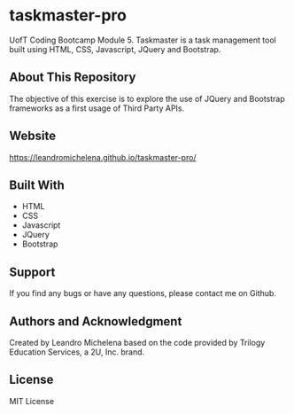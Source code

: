 # taskmaster-pro
UofT Coding Bootcamp Module 5. Taskmaster is a task management tool built using HTML, CSS, Javascript, JQuery and Bootstrap. 

## About This Repository
The objective of this exercise is to explore the use of JQuery and Bootstrap frameworks as a first usage of Third Party APIs.

## Website
https://leandromichelena.github.io/taskmaster-pro/

## Built With
* HTML
* CSS
* Javascript
* JQuery
* Bootstrap

## Support
If you find any bugs or have any questions, please contact me on Github.

## Authors and Acknowledgment
Created by Leandro Michelena based on the code provided by Trilogy Education Services, a 2U, Inc. brand.

## License
MIT License
